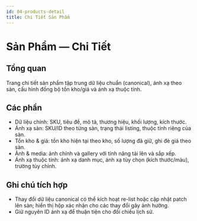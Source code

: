 ```yaml
---
id: 04-products-detail
title: Chi Tiết Sản Phẩm
---
```


# Sản Phẩm — Chi Tiết

## Tổng quan
Trang chi tiết sản phẩm tập trung dữ liệu chuẩn (canonical), ánh xạ theo sàn, cấu hình đồng bộ tồn kho/giá và ánh xạ thuộc tính.

## Các phần
- Dữ liệu chính: SKU, tiêu đề, mô tả, thương hiệu, khối lượng, kích thước.
- Ánh xạ sàn: SKU/ID theo từng sàn, trạng thái listing, thuộc tính riêng của sàn.
- Tồn kho & giá: tồn kho hiện tại theo kho, số lượng đã giữ, ghi đè giá theo sàn.
- Ảnh & media: ảnh chính và gallery với tính năng tải lên và sắp xếp.
- Ánh xạ thuộc tính: ánh xạ danh mục, ánh xạ tùy chọn (kích thước/màu), trường tùy chỉnh.

## Ghi chú tích hợp
- Thay đổi dữ liệu canonical có thể kích hoạt re-list hoặc cập nhật patch lên sàn; hiển thị hộp xác nhận cho các thay đổi gây ảnh hưởng.
- Giữ nguyên ID ánh xạ để thuận tiện cho đối chiếu lịch sử.
